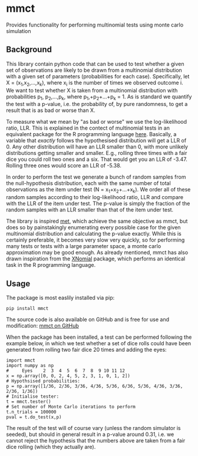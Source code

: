 
# mmct
Provides functionality for performing multinomial tests using monte carlo simulation

## Background
This library contain python code that can be used to test whether a given set of observations are likely to be drawn from a multinomial distribution with a given set of parameters (probabilities for each case).
Specifically, let X = (x<sub>1</sub>,x<sub>2</sub>,...,x<sub>k</sub>), where x<sub>i</sub> is the number of times we observed outcome i. We want to test whether X is taken from a multinomial distribution with probabilities p<sub>1</sub>, p<sub>2</sub>,...,p<sub>k</sub>, where p<sub>1</sub>,+p<sub>2</sub>+...+p<sub>k</sub> = 1. As is standard we quantify the test with a p-value, i.e. the probability of, by pure randomness, to get a result that is as bad or worse than X. 

To measure what we mean by "as bad or worse" we use the log-likelihood ratio, LLR. This is explained in the contect of multinomial tests in an equivalent package for the R programming language [here](https://cran.r-project.org/web/packages/XNomial/vignettes/XNomial.html). Basically, a variable that *exactly* follows the hypothesised distribution will get a LLR of 0. Any other distribution will have an LLR smaller than 0, with more unlikely distributions getting smaller and smaller. E.g., rolling three times with a fair dice you could roll two ones and a six. That would get you an LLR of -3.47. Rolling three ones would score an LLR of -5.38.

In order to perform the test we generate a bunch of random samples from the null-hypothesis distribution, each with the same number of total observations as the item under test (N = x<sub>1</sub>+x<sub>2</sub>+...+x<sub>k</sub>). We order all of these random samples according to their log-likelihood ratio, LLR and compare with the LLR of the item under test. The p-value is simply the fraction of the random samples with an LLR smaller than that of the item under test.

The library is inspired [met](https://pypi.org/project/met/), which achieve the same objective as mmct, but does so by painstakingly enumerating every possible case for the given multinomial distribution and calculating the p-value exactly. While this is certainly preferable, it becomes very slow very quickly, so for performing many tests or tests with a large parameter space, a monte carlo approximation may be good enough. As already mentioned, mmct has also drawn inspiration from the [XNomial](https://cran.r-project.org/web/packages/XNomial/vignettes/XNomial.html) package, which performs an identical task in the R programming language.

## Usage

The package is most easlily installed via pip:

    pip install mmct

The source code is also available on GitHub and is free for use and modification: [mmct on GitHub](https://github.com/cwand/mmct/) 

When the package has been installed, a test can be performed following the example below, in which we test whether a set of dice rolls could have been generated from rolling two fair dice 20 times and adding the eyes:

    import mmct
    import numpy as np
    #     Eyes    2  3  4  5  6  7  8  9 10 11 12
    x = np.array([0, 0, 2, 4, 5, 2, 3, 1, 0, 1, 2])
    # Hypothsised probabilities:
    p = np.array([1/36, 2/36, 3/36, 4/36, 5/36, 6/36, 5/36, 4/36, 3/36, 2/36, 1/36])
    # Initialise tester:
    t = mmct.tester()
    # Set number of Monte Carlo iterations to perform
    t.n_trials = 100000
    pval = t.do_test(x,p)
   
   The result of the test will of course vary (unless the random simulator is seeded), but should in general result in a p-value around 0.31, i.e. we cannot reject the hypothesis that the numbers above are taken from a fair dice rolling (which they actually are).


